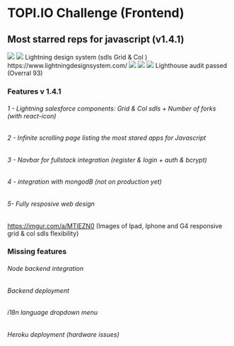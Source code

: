 
# TOPI.IO Challenge (Frontend)
## Most starred reps for javascript (v1.4.1)

<img src="https://img.icons8.com/bubbles/200/000000/react.png">
<img src="https://img.icons8.com/dusk/128/000000/salesforce.png"/> Lightning design system (sdls Grid & Col )
https://www.lightningdesignsystem.com/
<img src="https://img.icons8.com/color/64/000000/stackoverflow.png"/>
<img src="https://img.icons8.com/color/64/000000/npm.png"/>
<img src="https://img.icons8.com/color/64/000000/lighthouse.png"/>
Lighthouse audit passed (Overral 93)



### Features v 1.4.1

###### 1 - Lightning salesforce components: Grid & Col sdls + Number of forks (with react-icon)

###### 2 - Infinite scrolling page listing the most stared apps for Javascript

###### 3 - Navbar for fullstack integration (register & login + auth & bcrypt)

###### 4 - integration with mongodB (not on production yet)

###### 5-  Fully resposive web design 

https://imgur.com/a/MTlEZN0 (Images of Ipad, Iphone and G4 responsive grid & col sdls flexibility)

### Missing features

###### Node backend integration
###### Backend deployment 
###### i18n language dropdown menu
###### Heroku deployment (hardware issues)
